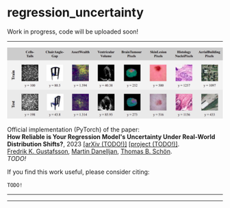 # regression_uncertainty

Work in progress, code will be uploaded soon!




***

![overview image](regression_uncertainty.png)

Official implementation (PyTorch) of the paper: \
**How Reliable is Your Regression Model's Uncertainty Under Real-World Distribution Shifts?**, 2023 [[arXiv (TODO!)]]() [[project (TODO!)]](). \
[Fredrik K. Gustafsson](http://www.fregu856.com/), [Martin Danelljan](https://martin-danelljan.github.io/), [Thomas B. Schön](http://user.it.uu.se/~thosc112/). \
_TODO!_

If you find this work useful, please consider citing:
```
TODO!
```




***
***

